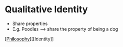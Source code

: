 # Qualitative Identity

- Share properties
- E.g. Poodles --> share the property of being a dog

[[Philosophy]][[Identity]]

[//begin]: # "Autogenerated link references for markdown compatibility"
[Philosophy]: philosophy "Philosophy"
[//end]: # "Autogenerated link references"